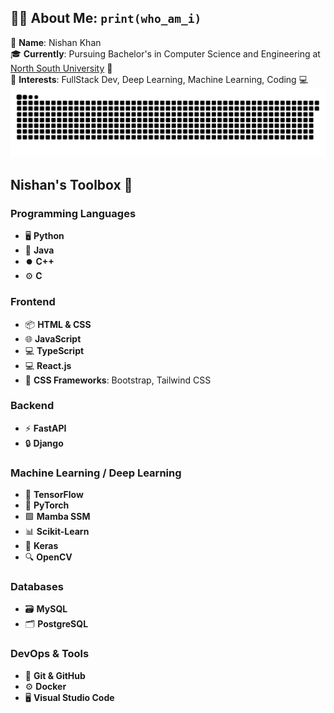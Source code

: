 ## 👨‍💻 About Me: `print(who_am_i)`

🌟 **Name**: Nishan Khan  
🎓 **Currently**: Pursuing Bachelor's in Computer Science and Engineering at [North South University](https://www.northsouth.edu/) 🏫  
🚀 **Interests**: FullStack Dev, Deep Learning, Machine Learning, Coding 💻  
<img src="https://github.com/IamNishanKhan/IamNishanKhan/raw/files/git_snake.svg" alt="SVG File">  

## Nishan's Toolbox 🔧

### Programming Languages
- 🖥️ **Python**
- 🔄 **Java**
- ⏺️ **C++**
- ⚙️ **C**

### Frontend
- 📦 **HTML & CSS**
- 🌐 **JavaScript**
- 💻 **TypeScript**
- 💻 **React.js**
- 🎨 **CSS Frameworks**: Bootstrap, Tailwind CSS

### Backend
- ⚡ **FastAPI**
- 🔒 **Django**

### Machine Learning / Deep Learning
- 🤖 **TensorFlow**
- 🧠 **PyTorch**
- 🟩 **Mamba SSM**
- 📊 **Scikit-Learn**
- 📐 **Keras**
- 🔍 **OpenCV**

### Databases
- 🗃️ **MySQL**
- 🗂️ **PostgreSQL**

### DevOps & Tools
- 🔨 **Git & GitHub**
- ⚙️ **Docker**
- 🖥️ **Visual Studio Code**
